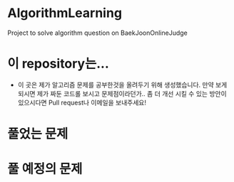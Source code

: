 # AlgorithmLearning
Project to solve algorithm question on BaekJoonOnlineJudge

# 이 repository는...
- 이 곳은 제가 알고리즘 문제를 공부한것을 올려두기 위해 생성했습니다. 만약 보게 되시면 제가 짜둔 코드롤 보시고 문제점이라던가..
좀 더 개선 시킬 수 있는 방안이 있으시다면 Pull request나 이메일을 보내주세요!

# 풀었는 문제

# 풀 예정의 문제
